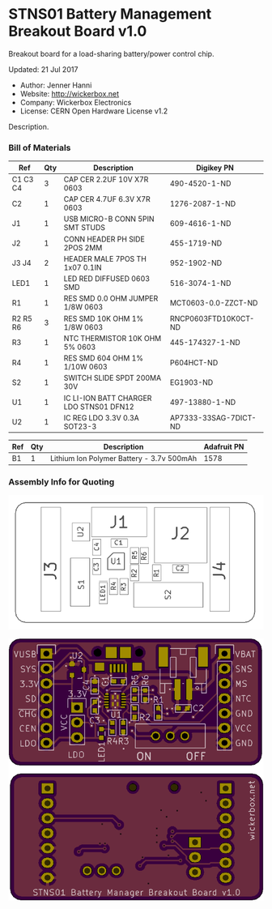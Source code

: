 <!--- start title --->
# STNS01 Battery Management Breakout Board v1.0
Breakout board for a load-sharing battery/power control chip.

Updated: 21 Jul 2017

- Author: Jenner Hanni
- Website: http://wickerbox.net
- Company: Wickerbox Electronics
- License: CERN Open Hardware License v1.2
<!--- end title --->

Description.

<!--- bom start --->
### Bill of Materials

|Ref|Qty|Description|Digikey PN|
|---|---|-----------|------|
|C1 C3 C4|3|CAP CER 2.2UF 10V X7R 0603|490-4520-1-ND|
|C2|1|CAP CER 4.7UF 6.3V X7R 0603|1276-2087-1-ND|
|J1|1|USB MICRO-B CONN 5PIN SMT STUDS|609-4616-1-ND|
|J2|1|CONN HEADER PH SIDE 2POS 2MM|455-1719-ND|
|J3 J4|2|HEADER MALE 7POS TH 1x07 0.1IN|952-1902-ND|
|LED1|1|LED RED DIFFUSED 0603 SMD|516-3074-1-ND|
|R1|1|RES SMD 0.0 OHM JUMPER 1/8W 0603|MCT0603-0.0-ZZCT-ND|
|R2 R5 R6|3|RES SMD 10K OHM 1% 1/8W 0603|RNCP0603FTD10K0CT-ND|
|R3|1|NTC THERMISTOR 10K OHM 5% 0603|445-174327-1-ND|
|R4|1|RES SMD 604 OHM 1% 1/10W 0603|P604HCT-ND|
|S2|1|SWITCH SLIDE SPDT 200MA 30V|EG1903-ND|
|U1|1|IC LI-ION BATT CHARGER LDO STNS01 DFN12|497-13880-1-ND|
|U2|1|IC REG LDO 3.3V 0.3A SOT23-3|AP7333-33SAG-7DICT-ND|


|Ref|Qty|Description|Adafruit PN|
|---|---|-----------|------|
|B1|1|Lithium Ion Polymer Battery - 3.7v 500mAh|1578|


<!--- bom end --->
<!--- assy start --->
### Assembly Info for Quoting

<!--- assy end --->
![Assembly Diagram](assembly.png)

![Gerber Preview](preview.png)

